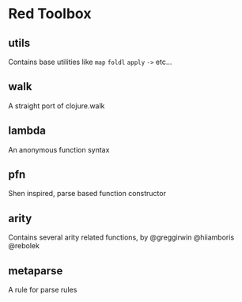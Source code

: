 # Red Toolbox

## utils

Contains base utilities like `map` `foldl` `apply`  `->` etc...

## walk

A straight port of clojure.walk

## lambda

An anonymous function syntax

## pfn 

Shen inspired, parse based function constructor

## arity

Contains several arity related functions, by @greggirwin @hiiamboris @rebolek

## metaparse

A rule for parse rules
